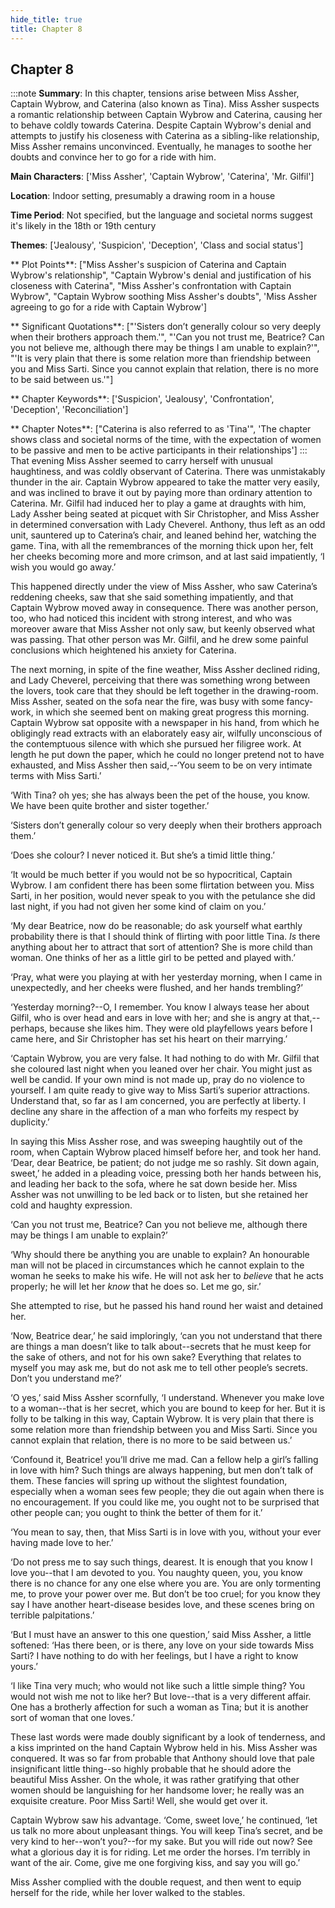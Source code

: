 ```yaml
---
hide_title: true
title: Chapter 8
---
```

## Chapter 8
:::note
**Summary**:
In this chapter, tensions arise between Miss Assher, Captain Wybrow, and Caterina (also known as Tina). Miss Assher suspects a romantic relationship between Captain Wybrow and Caterina, causing her to behave coldly towards Caterina. Despite Captain Wybrow's denial and attempts to justify his closeness with Caterina as a sibling-like relationship, Miss Assher remains unconvinced. Eventually, he manages to soothe her doubts and convince her to go for a ride with him.

**Main Characters**:
['Miss Assher', 'Captain Wybrow', 'Caterina', 'Mr. Gilfil']

**Location**:
Indoor setting, presumably a drawing room in a house

**Time Period**:
Not specified, but the language and societal norms suggest it's likely in the 18th or 19th century

**Themes**:
['Jealousy', 'Suspicion', 'Deception', 'Class and social status']

** Plot Points**:
["Miss Assher's suspicion of Caterina and Captain Wybrow's relationship", "Captain Wybrow's denial and justification of his closeness with Caterina", "Miss Assher's confrontation with Captain Wybrow", "Captain Wybrow soothing Miss Assher's doubts", 'Miss Assher agreeing to go for a ride with Captain Wybrow']

** Significant Quotations**:
["'Sisters don’t generally colour so very deeply when their brothers approach them.'", "'Can you not trust me, Beatrice? Can you not believe me, although there may be things I am unable to explain?'", "'It is very plain that there is some relation more than friendship between you and Miss Sarti. Since you cannot explain that relation, there is no more to be said between us.'"]

** Chapter Keywords**:
['Suspicion', 'Jealousy', 'Confrontation', 'Deception', 'Reconciliation']

** Chapter Notes**:
["Caterina is also referred to as 'Tina'", 'The chapter shows class and societal norms of the time, with the expectation of women to be passive and men to be active participants in their relationships']
:::
That evening Miss Assher seemed to carry herself with unusual haughtiness, and was coldly observant of Caterina. There was unmistakably thunder in the air. Captain Wybrow appeared to take the matter very easily, and was inclined to brave it out by paying more than ordinary attention to Caterina. Mr. Gilfil had induced her to play a game at draughts with him, Lady Assher being seated at picquet with Sir Christopher, and Miss Assher in determined conversation with Lady Cheverel. Anthony, thus left as an odd unit, sauntered up to Caterina’s chair, and leaned behind her, watching the game. Tina, with all the remembrances of the morning thick upon her, felt her cheeks becoming more and more crimson, and at last said impatiently, ‘I wish you would go away.’ 

This happened directly under the view of Miss Assher, who saw Caterina’s reddening cheeks, saw that she said something impatiently, and that Captain Wybrow moved away in consequence. There was another person, too, who had noticed this incident with strong interest, and who was moreover aware that Miss Assher not only saw, but keenly observed what was passing. That other person was Mr. Gilfil, and he drew some painful conclusions which heightened his anxiety for Caterina. 

The next morning, in spite of the fine weather, Miss Assher declined riding, and Lady Cheverel, perceiving that there was something wrong between the lovers, took care that they should be left together in the drawing-room. Miss Assher, seated on the sofa near the fire, was busy with some fancy-work, in which she seemed bent on making great progress this morning. Captain Wybrow sat opposite with a newspaper in his hand, from which he obligingly read extracts with an elaborately easy air, wilfully unconscious of the contemptuous silence with which she pursued her filigree work. At length he put down the paper, which he could no longer pretend not to have exhausted, and Miss Assher then said,--‘You seem to be on very intimate terms with Miss Sarti.’ 

‘With Tina? oh yes; she has always been the pet of the house, you know. We have been quite brother and sister together.’ 

‘Sisters don’t generally colour so very deeply when their brothers approach them.’ 

‘Does she colour? I never noticed it. But she’s a timid little thing.’ 

‘It would be much better if you would not be so hypocritical, Captain Wybrow. I am confident there has been some flirtation between you. Miss Sarti, in her position, would never speak to you with the petulance she did last night, if you had not given her some kind of claim on you.’ 

‘My dear Beatrice, now do be reasonable; do ask yourself what earthly probability there is that I should think of flirting with poor little Tina. _Is_ there anything about her to attract that sort of attention? She is more child than woman. One thinks of her as a little girl to be petted and played with.’ 

‘Pray, what were you playing at with her yesterday morning, when I came in unexpectedly, and her cheeks were flushed, and her hands trembling?’ 

‘Yesterday morning?--O, I remember. You know I always tease her about Gilfil, who is over head and ears in love with her; and she is angry at that,--perhaps, because she likes him. They were old playfellows years before I came here, and Sir Christopher has set his heart on their marrying.’ 

‘Captain Wybrow, you are very false. It had nothing to do with Mr. Gilfil that she coloured last night when you leaned over her chair. You might just as well be candid. If your own mind is not made up, pray do no violence to yourself. I am quite ready to give way to Miss Sarti’s superior attractions. Understand that, so far as I am concerned, you are perfectly at liberty. I decline any share in the affection of a man who forfeits my respect by duplicity.’ 

In saying this Miss Assher rose, and was sweeping haughtily out of the room, when Captain Wybrow placed himself before her, and took her hand. ‘Dear, dear Beatrice, be patient; do not judge me so rashly. Sit down again, sweet,’ he added in a pleading voice, pressing both her hands between his, and leading her back to the sofa, where he sat down beside her. Miss Assher was not unwilling to be led back or to listen, but she retained her cold and haughty expression. 

‘Can you not trust me, Beatrice? Can you not believe me, although there may be things I am unable to explain?’ 

‘Why should there be anything you are unable to explain? An honourable man will not be placed in circumstances which he cannot explain to the woman he seeks to make his wife. He will not ask her to _believe_ that he acts properly; he will let her _know_ that he does so. Let me go, sir.’ 

She attempted to rise, but he passed his hand round her waist and detained her. 

‘Now, Beatrice dear,’ he said imploringly, ‘can you not understand that there are things a man doesn’t like to talk about--secrets that he must keep for the sake of others, and not for his own sake? Everything that relates to myself you may ask me, but do not ask me to tell other people’s secrets. Don’t you understand me?’ 

‘O yes,’ said Miss Assher scornfully, ‘I understand. Whenever you make love to a woman--that is her secret, which you are bound to keep for her. But it is folly to be talking in this way, Captain Wybrow. It is very plain that there is some relation more than friendship between you and Miss Sarti. Since you cannot explain that relation, there is no more to be said between us.’ 

‘Confound it, Beatrice! you’ll drive me mad. Can a fellow help a girl’s falling in love with him? Such things are always happening, but men don’t talk of them. These fancies will spring up without the slightest foundation, especially when a woman sees few people; they die out again when there is no encouragement. If you could like me, you ought not to be surprised that other people can; you ought to think the better of them for it.’ 

‘You mean to say, then, that Miss Sarti is in love with you, without your ever having made love to her.’ 

‘Do not press me to say such things, dearest. It is enough that you know I love you--that I am devoted to you. You naughty queen, you, you know there is no chance for any one else where you are. You are only tormenting me, to prove your power over me. But don’t be too cruel; for you know they say I have another heart-disease besides love, and these scenes bring on terrible palpitations.’ 

‘But I must have an answer to this one question,’ said Miss Assher, a little softened: ‘Has there been, or is there, any love on your side towards Miss Sarti? I have nothing to do with her feelings, but I have a right to know yours.’ 

‘I like Tina very much; who would not like such a little simple thing? You would not wish me not to like her? But love--that is a very different affair. One has a brotherly affection for such a woman as Tina; but it is another sort of woman that one loves.’ 

These last words were made doubly significant by a look of tenderness, and a kiss imprinted on the hand Captain Wybrow held in his. Miss Assher was conquered. It was so far from probable that Anthony should love that pale insignificant little thing--so highly probable that he should adore the beautiful Miss Assher. On the whole, it was rather gratifying that other women should be languishing for her handsome lover; he really was an exquisite creature. Poor Miss Sarti! Well, she would get over it. 

Captain Wybrow saw his advantage. ‘Come, sweet love,’ he continued, ‘let us talk no more about unpleasant things. You will keep Tina’s secret, and be very kind to her--won’t you?--for my sake. But you will ride out now? See what a glorious day it is for riding. Let me order the horses. I’m terribly in want of the air. Come, give me one forgiving kiss, and say you will go.’ 

Miss Assher complied with the double request, and then went to equip herself for the ride, while her lover walked to the stables. 

